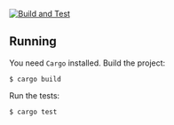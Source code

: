 [![Build and Test](https://github.com/PierreMehaye/CardGame/actions/workflows/rust.yml/badge.svg)](https://github.com/PierreMehaye/CardGame/actions/workflows/rust.yml)

## Running

You need `Cargo` installed. Build the project:

```shell
$ cargo build
```

Run the tests:

```shell
$ cargo test
```